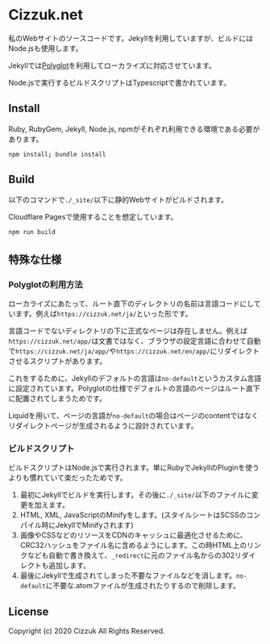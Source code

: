 # Cizzuk.net

私のWebサイトのソースコードです。Jekyllを利用していますが、ビルドにはNode.jsも使用します。

Jekyllでは[Polyglot](https://github.com/untra/polyglot)を利用してローカライズに対応させています。

Node.jsで実行するビルドスクリプトはTypescriptで書かれています。

## Install

Ruby, RubyGem, Jekyll, Node.js, npmがそれぞれ利用できる環境である必要があります。

```bash
npm install; bundle install
```

## Build

以下のコマンドで`./_site/`以下に静的Webサイトがビルドされます。

Cloudflare Pagesで使用することを想定しています。

```bash
npm run build
```

## 特殊な仕様

### Polyglotの利用方法

ローカライズにあたって、ルート直下のディレクトリの名前は言語コードにしています。例えば`https://cizzuk.net/ja/`といった形です。

言語コードでないディレクトリの下に正式なページは存在しません。例えば`https://cizzuk.net/app/`は文書ではなく、ブラウザの設定言語に合わせて自動で`https://cizzuk.net/ja/app/`や`https://cizzuk.net/en/app/`にリダイレクトさせるスクリプトがあります。

これをするために、Jekyllのデフォルトの言語は`no-default`というカスタム言語に設定されています。Polyglotの仕様でデフォルトの言語のページはルート直下に配置されてしまうためです。

Liquidを用いて、ページの言語が`no-default`の場合はページのcontentではなくリダイレクトページが生成されるように設計されています。

### ビルドスクリプト

ビルドスクリプトはNode.jsで実行されます。単にRubyでJekyllのPluginを使うよりも慣れていて楽だったためです。

1. 最初にJekyllでビルドを実行します。その後に`./_site/`以下のファイルに変更を加えます。
2. HTML, XML, JavaScriptのMinifyをします。(スタイルシートはSCSSのコンパイル時にJekyllでMinifyされます)
3. 画像やCSSなどのリソースをCDNのキャッシュに最適化させるために、CRC32ハッシュをファイル名に含めるようにします。この時HTML上のリンクなども自動で書き換えて、`_redirect`に元のファイル名からの302リダイレクトも追加します。
4. 最後にJekyllで生成されてしまった不要なファイルなどを消します。`no-default`に不要な.atomファイルが生成されたりするので削除します。

## License

Copyright (c) 2020 Cizzuk All Rights Reserved.
